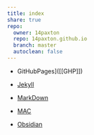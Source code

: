 ```yaml
---  
title: index  
share: true  
repo:  
  owner: 14paxton  
  repo: 14paxton.github.io  
  branch: master  
  autoclean: false  
---  
```


- GitHubPages]([[GHP]])
- [Jekyll](./GithubPages/Pages/Jekyll.md)
- [MarkDown](./GithubPages/Pages/MarkDown.md)  
  
- [MAC](./MacNotes/Pages/MacNotes.md)
- [Obsidian](./Obsidian/Pages/Obsidian.md)
